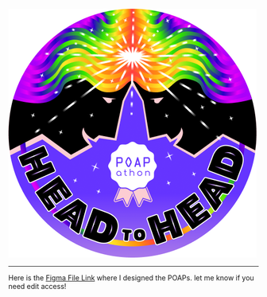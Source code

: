 ![POAP Head 2 Head design by melvinalvarez](https://github.com/melvinalvarez/POAPathon/blob/main/Head2Head/POAP_Head2Head.png?raw=true)


---

Here is the [Figma File Link](https://www.figma.com/file/RisxgpbwR2sYwtQmZsDUiA/POAP-Hackathon---Gitcoin?node-id=10%3A667) where I designed the POAPs.
let me know if you need edit access!